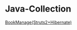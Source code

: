 # Java-Collection

[BookManage(Struts2+Hibernate)](https://github.com/HedgehogKUCC/Java-Collection/blob/master/BookManage.md)
